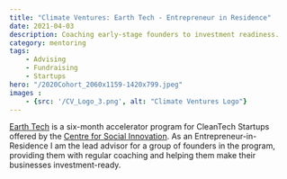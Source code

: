 ```yaml
---
title: "Climate Ventures: Earth Tech - Entrepreneur in Residence"
date: 2021-04-03 
description: Coaching early-stage founders to investment readiness.
category: mentoring
tags:
    - Advising
    - Fundraising
    - Startups
hero: "/2020Cohort_2060x1159-1420x799.jpeg"
images :
    - {src: '/CV_Logo_3.png', alt: "Climate Ventures Logo"}
---
```


[Earth Tech](https://climateventures.org/earthtech/) is a six-month accelerator 
program for CleanTech Startups offered by the [Centre for Social Innovation](https://socialinnovation.org/). As an 
Entrepreneur-in-Residence I am the lead advisor for a group of founders in
the program, providing them with regular coaching and helping them make their
businesses investment-ready.
